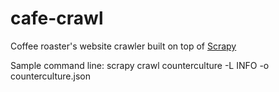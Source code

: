 # cafe-crawl

Coffee roaster's website crawler built on top of [Scrapy](http://scrapy.org)

Sample command line:
scrapy crawl counterculture -L INFO -o counterculture.json
